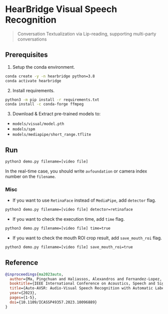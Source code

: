 # HearBridge Visual Speech Recognition

> Conversation Textualization via Lip-reading, supporting multi-party conversations

## Prerequisites

1. Setup the conda environment.

```bash
conda create -y -n hearbridge python=3.8
conda activate hearbridge
```

2. Install requirements.

```bash
python3 -m pip install -r requirements.txt
conda install -c conda-forge ffmpeg
```

3. Download & Extract pre-trained models to:

- `models/visual/model.pth`
- `models/spm`
- `models/mediapipe/short_range.tflite`

## Run

```bash
python3 demo.py filename=[video file]
```

In the real-time case, you should write `avfoundation` or camera index number on the `filename`.

### Misc

- If you want to use `RetinaFace` instead of `MediaPipe`, add `detector` flag.

```bash
python3 demo.py filename=[video file] detector=retinaface
```

- If you want to check the execution time, add `time` flag.

```bash
python3 demo.py filename=[video file] time=true
```

- If you want to check the mouth ROI crop result, add `save_mouth_roi` flag.

```bash
python3 demo.py filename=[video file] save_mouth_roi=true
```

## Reference

```bibtex
@inproceedings{ma2023auto,
  author={Ma, Pingchuan and Haliassos, Alexandros and Fernandez-Lopez, Adriana and Chen, Honglie and Petridis, Stavros and Pantic, Maja},
  booktitle={IEEE International Conference on Acoustics, Speech and Signal Processing (ICASSP)},
  title={Auto-AVSR: Audio-Visual Speech Recognition with Automatic Labels},
  year={2023},
  pages={1-5},
  doi={10.1109/ICASSP49357.2023.10096889}
}
```
